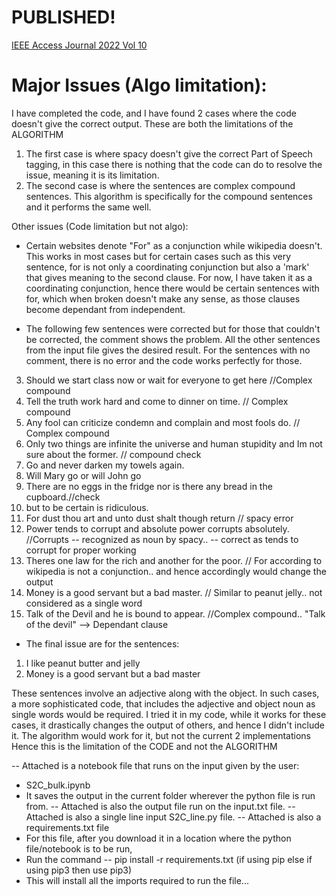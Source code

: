 # PUBLISHED! 
[IEEE Access Journal 2022 Vol 10](https://10.1109/ACCESS.2022.3174846)

# Major Issues (Algo limitation):
I have completed the code, and I have found 2 cases where the code doesn't give the correct output. These are both the limitations of the ALGORITHM
1. The first case is where spacy doesn't give the correct Part of Speech tagging, in this case there is nothing that the code can do to resolve the issue, meaning it is its limitation.
2. The second case is where the sentences are complex compound sentences. This algorithm is specifically for the compound sentences and it performs the same well.

Other issues (Code limitation but not algo):

- Certain websites denote "For" as a conjunction while wikipedia doesn't.
This works in most cases but for certain cases such as this very sentence, for is not only a coordinating conjunction but also a 'mark' that gives meaning to the second clause.
For now, I have taken it as a coordinating conjunction, hence there would be certain sentences with for, which when broken doesn't make any sense, as those clauses become dependant from independent.

- The following few sentences were corrected but for those that couldn't be corrected, the comment shows the problem. All the other sentences from the input file gives the desired result. For the sentences with no comment, there is no error and the code works perfectly for those.
3. Should we start class now or wait for everyone to get here //Complex compound
5. Tell the truth work hard and come to dinner on time. // Complex compound
7. Any fool can criticize condemn and complain  and most fools do. // Complex compound
8. Only two things are infinite the universe and human stupidity and Im not sure about the former. // compound check
9. Go and never darken my towels again.
11. Will Mary go or will John go
13. There are no eggs in the fridge nor is there any bread in the cupboard.//check
14. but to be certain is ridiculous.
15.  For dust thou art and unto dust shalt though return // spacy error
17. Power tends to corrupt and absolute power corrupts absolutely. //Corrupts -- recognized as noun by spacy.. -- correct as tends to corrupt for proper working
18. Theres one law for the rich and another for the poor. // For according to wikipedia is not a conjunction.. and hence accordingly would change the output
20. Money is a good servant but a bad master. // Similar to peanut jelly.. not considered as a single word
21.  Talk of the Devil and he is bound to appear. //Complex compound.. "Talk of the devil" --> Dependant clause

- The final issue  are for the sentences:
1. I like peanut butter and jelly
2. Money is a good servant but a bad master

These sentences involve an adjective along with the object.
In such cases, a more sophisticated code, that includes the adjective and object noun as single words would be required. I tried it in my code, while it works for these cases, it drastically changes the output of others, and hence I didn't include it.
The algorithm would work for it, but not the current 2 implementations
Hence this is the limitation of the CODE and not the ALGORITHM

-- Attached is a notebook file that runs on the input given by the user:
- S2C_bulk.ipynb
- It saves the output in the current folder wherever the python file is run from.
-- Attached is also the output file run on the input.txt file.
-- Attached is also a single line input S2C_line.py file.
-- Attached is also a requirements.txt file
- For this file, after you download it in a location where the python file/notebook is to be run,
- Run the command -- pip install -r requirements.txt (if using pip else if using pip3 then use pip3)
- This will install all the imports required to run the file...
